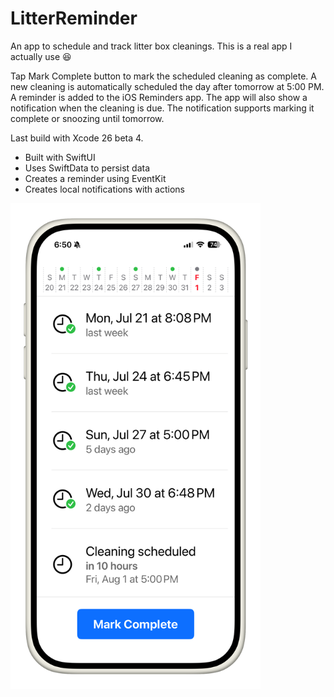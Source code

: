 # LitterReminder
An app to schedule and track litter box cleanings. This is a real app I actually use 😆

Tap Mark Complete button to mark the scheduled cleaning as complete. A new cleaning is automatically scheduled the day after tomorrow at 5:00 PM. A reminder is added to the iOS Reminders app. The app will also show a notification when the cleaning is due. The notification supports marking it complete or snoozing until tomorrow.

Last build with Xcode 26 beta 4.

- Built with SwiftUI
- Uses SwiftData to persist data
- Creates a reminder using EventKit
- Creates local notifications with actions

<img src="screenshot.png" alt="App screenshot" width="400">
